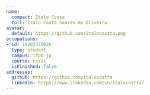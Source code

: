 ```yaml
---
name:
  compact: Ítalo Costa
  full: Ítalo Costa Soares de Oliveira
avatar:
  default: https://github.com/italocostta.png
occupations:
- id: 20202370026
  type: student
  campus: ifpb-jp
  course: cstsi
  isFinished: false
addresses:
  github: https://github.com/italocostta
  linkedin: https://www.linkedin.com/in/italocostta/
---
```

